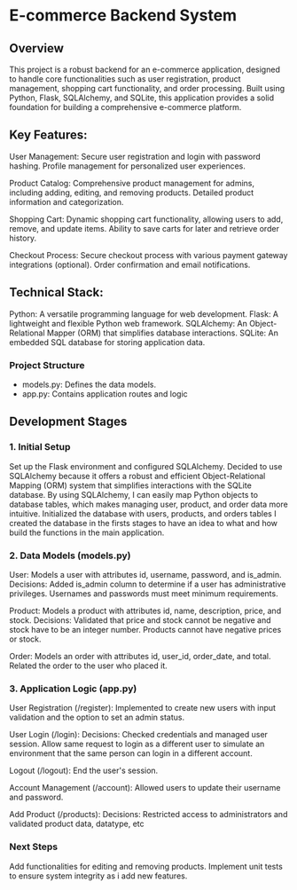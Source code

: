 # E-commerce Backend System

## Overview
This project is a robust backend for an e-commerce application, designed to handle core functionalities such as user registration, product management, shopping cart functionality, and order processing. Built using Python, Flask, SQLAlchemy, and SQLite, this application provides a solid foundation for building a comprehensive e-commerce platform.

## Key Features:
User Management:
Secure user registration and login with password hashing.
Profile management for personalized user experiences.

Product Catalog:
Comprehensive product management for admins, including adding, editing, and removing products.
Detailed product information and categorization.

Shopping Cart:
Dynamic shopping cart functionality, allowing users to add, remove, and update items.
Ability to save carts for later and retrieve order history.

Checkout Process:
Secure checkout process with various payment gateway integrations (optional).
Order confirmation and email notifications.

## Technical Stack:
Python: A versatile programming language for web development.
Flask: A lightweight and flexible Python web framework.
SQLAlchemy: An Object-Relational Mapper (ORM) that simplifies database interactions.
SQLite: An embedded SQL database for storing application data.


### Project Structure
- models.py: Defines the data models.
- app.py: Contains application routes and logic

## Development Stages
### 1. Initial Setup
Set up the Flask environment and configured SQLAlchemy.
Decided to use SQLAlchemy because it offers a robust and efficient Object-Relational Mapping (ORM) system that simplifies interactions with the SQLite database. By using SQLAlchemy, I can easily map Python objects to database tables, which makes managing user, product, and order data more intuitive.
Initialized the database with users, products, and orders tables
I created the database in the firsts stages to have an idea to what and how build the functions in the main application.


### 2. Data Models (models.py)
User: Models a user with attributes id, username, password, and is_admin.
Decisions:
Added is_admin column to determine if a user has administrative privileges.
Usernames and passwords must meet minimum requirements.

Product: Models a product with attributes id, name, description, price, and stock.
Decisions:
Validated that price and stock cannot be negative and stock have to be an integer number.
Products cannot have negative prices or stock.

Order: Models an order with attributes id, user_id, order_date, and total.
Related the order to the user who placed it.

### 3. Application Logic (app.py)
User Registration (/register):
Implemented to create new users with input validation and the option to set an admin status.

User Login (/login):
Decisions:
Checked credentials and managed user session.
Allow same request to login as a different user to simulate an environment that the same person can login in a different account.

Logout (/logout):
End the user's session.

Account Management (/account):
Allowed users to update their username and password.

Add Product (/products):
Decisions:
Restricted access to administrators and validated product data, datatype, etc


### Next Steps
Add functionalities for editing and removing products.
Implement unit tests to ensure system integrity as i add new features.
